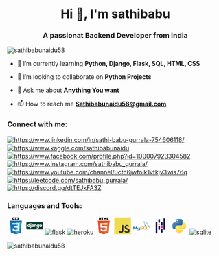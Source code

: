 <h1 align="center">Hi 👋, I'm sathibabu</h1>
<h3 align="center">A passionat Backend Developer from India</h3>

<p align="left"> <img src="https://komarev.com/ghpvc/?username=sathibabunaidu58&label=Profile%20views&color=0e75b6&style=flat" alt="sathibabunaidu58" /> </p>

- 🌱 I’m currently learning **Python, Django, Flask, SQL, HTML, CSS**

- 👯 I’m looking to collaborate on **Python Projects**

- 💬 Ask me about **Anything You want**

- 📫 How to reach me **Sathibabunaidu58@gmail.com**

<h3 align="left">Connect with me:</h3>
<p align="left">
<a href="https://linkedin.com/in/https://www.linkedin.com/in/sathi-babu-gurrala-754606118/" target="blank"><img align="center" src="https://raw.githubusercontent.com/rahuldkjain/github-profile-readme-generator/master/src/images/icons/Social/linked-in-alt.svg" alt="https://www.linkedin.com/in/sathi-babu-gurrala-754606118/" height="30" width="40" /></a>
<a href="https://kaggle.com/https://www.kaggle.com/sathibabunaidu" target="blank"><img align="center" src="https://raw.githubusercontent.com/rahuldkjain/github-profile-readme-generator/master/src/images/icons/Social/kaggle.svg" alt="https://www.kaggle.com/sathibabunaidu" height="30" width="40" /></a>
<a href="https://fb.com/https://www.facebook.com/profile.php?id=100007923304582" target="blank"><img align="center" src="https://raw.githubusercontent.com/rahuldkjain/github-profile-readme-generator/master/src/images/icons/Social/facebook.svg" alt="https://www.facebook.com/profile.php?id=100007923304582" height="30" width="40" /></a>
<a href="https://instagram.com/https://www.instagram.com/sathibabu_gurrala/" target="blank"><img align="center" src="https://raw.githubusercontent.com/rahuldkjain/github-profile-readme-generator/master/src/images/icons/Social/instagram.svg" alt="https://www.instagram.com/sathibabu_gurrala/" height="30" width="40" /></a>
<a href="https://www.youtube.com/c/https://www.youtube.com/channel/uctc6jwfoik1vtkjv3wis76q" target="blank"><img align="center" src="https://raw.githubusercontent.com/rahuldkjain/github-profile-readme-generator/master/src/images/icons/Social/youtube.svg" alt="https://www.youtube.com/channel/uctc6jwfoik1vtkjv3wis76q" height="30" width="40" /></a>
<a href="https://www.leetcode.com/https://leetcode.com/sathibabu_gurrala/" target="blank"><img align="center" src="https://raw.githubusercontent.com/rahuldkjain/github-profile-readme-generator/master/src/images/icons/Social/leet-code.svg" alt="https://leetcode.com/sathibabu_gurrala/" height="30" width="40" /></a>
<a href="https://discord.gg/https://discord.gg/dtTEJkFA3Z" target="blank"><img align="center" src="https://raw.githubusercontent.com/rahuldkjain/github-profile-readme-generator/master/src/images/icons/Social/discord.svg" alt="https://discord.gg/dtTEJkFA3Z" height="30" width="40" /></a>
</p>

<h3 align="left">Languages and Tools:</h3>
<p align="left"> <a href="https://www.w3schools.com/css/" target="_blank" rel="noreferrer"> <img src="https://raw.githubusercontent.com/devicons/devicon/master/icons/css3/css3-original-wordmark.svg" alt="css3" width="40" height="40"/> </a> <a href="https://www.djangoproject.com/" target="_blank" rel="noreferrer"> <img src="https://raw.githubusercontent.com/devicons/devicon/master/icons/django/django-original.svg" alt="django" width="40" height="40"/> </a> <a href="https://flask.palletsprojects.com/" target="_blank" rel="noreferrer"> <img src="https://www.vectorlogo.zone/logos/pocoo_flask/pocoo_flask-icon.svg" alt="flask" width="40" height="40"/> </a> <a href="https://heroku.com" target="_blank" rel="noreferrer"> <img src="https://www.vectorlogo.zone/logos/heroku/heroku-icon.svg" alt="heroku" width="40" height="40"/> </a> <a href="https://www.w3.org/html/" target="_blank" rel="noreferrer"> <img src="https://raw.githubusercontent.com/devicons/devicon/master/icons/html5/html5-original-wordmark.svg" alt="html5" width="40" height="40"/> </a> <a href="https://developer.mozilla.org/en-US/docs/Web/JavaScript" target="_blank" rel="noreferrer"> <img src="https://raw.githubusercontent.com/devicons/devicon/master/icons/javascript/javascript-original.svg" alt="javascript" width="40" height="40"/> </a> <a href="https://www.mysql.com/" target="_blank" rel="noreferrer"> <img src="https://raw.githubusercontent.com/devicons/devicon/master/icons/mysql/mysql-original-wordmark.svg" alt="mysql" width="40" height="40"/> </a> <a href="https://pandas.pydata.org/" target="_blank" rel="noreferrer"> <img src="https://raw.githubusercontent.com/devicons/devicon/2ae2a900d2f041da66e950e4d48052658d850630/icons/pandas/pandas-original.svg" alt="pandas" width="40" height="40"/> </a> <a href="https://www.python.org" target="_blank" rel="noreferrer"> <img src="https://raw.githubusercontent.com/devicons/devicon/master/icons/python/python-original.svg" alt="python" width="40" height="40"/> </a> <a href="https://www.sqlite.org/" target="_blank" rel="noreferrer"> <img src="https://www.vectorlogo.zone/logos/sqlite/sqlite-icon.svg" alt="sqlite" width="40" height="40"/> </a> </p>

<p><img align="center" src="https://github-readme-stats.vercel.app/api/top-langs?username=sathibabunaidu58&show_icons=true&locale=en&layout=compact" alt="sathibabunaidu58" /></p>
